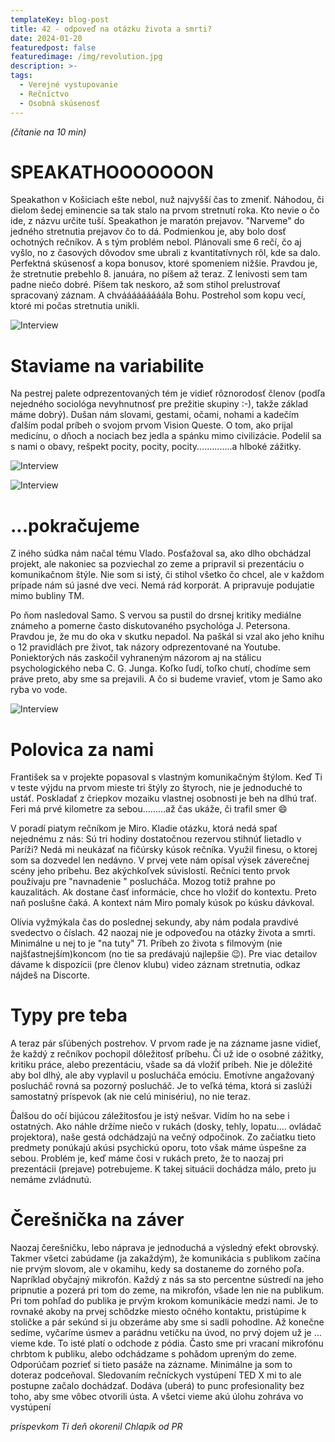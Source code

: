 ```yaml
---
templateKey: blog-post
title: 42 - odpoveď na otázku života a smrti?
date: 2024-01-20
featuredpost: false
featuredimage: /img/revolution.jpg
description: >-
tags:
  - Verejné vystupovanie
  - Rečníctvo
  - Osobná skúsenosť
---
```


*(čítanie na 10 min)*

# SPEAKATHOOOOOOON

Speakathon v Košiciach ešte nebol, nuž najvyšší čas to zmeniť. Náhodou, či dielom šedej eminencie sa tak stalo na prvom stretnutí roka.
Kto nevie o čo ide, z názvu určite tuší. Speakathon je maratón prejavov. "Narveme" do jedného stretnutia prejavov čo to dá. Podmienkou
je, aby bolo dosť ochotných rečníkov. A s tým problém nebol. Plánovali sme 6 rečí, čo aj vyšlo, no z časových dôvodov sme ubrali z
kvantitatívnych rôl, kde sa dalo. Perfektná skúsenosť a kopa bonusov, ktoré spomeniem nižšie. Pravdou je, že stretnutie prebehlo 8. januára,
no píšem až teraz. Z lenivosti sem tam padne niečo dobré. Píšem tak neskoro, až som stihol prelustrovať spracovaný záznam. A chvááááááááála
Bohu. Postrehol som kopu vecí, ktoré mi počas stretnutia unikli.

![Interview](/img/IMG_2023-11-22-Feri.jpg)

# Staviame na variabilite

Na pestrej palete odprezentovaných tém je vidieť rôznorodosť členov (podľa nejedného sociológa nevyhnutnosť pre prežitie skupiny :-), takže
základ máme dobrý). Dušan nám slovami, gestami, očami, nohami a kadečím ďalším podal príbeh o svojom prvom Vision Queste. O tom, ako prijal
medicínu, o dňoch a nociach bez jedla a spánku mimo civilizácie. Podelil sa s nami o obavy, rešpekt pocity, pocity, pocity..............a
hlboké zážitky.

![Interview](/img/IMG_2023-11-22-Dusan.jpg)


![Interview](/img/IMG_2023-11-22-Trung.jpg)

# ...pokračujeme

 Z iného súdka nám načal tému Vlado. Posťažoval sa, ako dlho obchádzal projekt, ale nakoniec sa pozviechal zo zeme a pripravil si prezentáciu o
komunikačnom štýle. Nie som si istý, či stihol všetko čo chcel, ale v každom prípade nám sú jasné dve veci. Nemá rád korporát. A pripravuje
podujatie mimo bubliny TM.

Po ňom nasledoval Samo. S vervou sa pustil do drsnej kritiky mediálne známeho a pomerne často diskutovaného psychológa J. Petersona. Pravdou je,
že mu do oka v skutku nepadol. Na paškál si vzal ako jeho knihu o 12 pravidlách pre život, tak názory odprezentované na Youtube. Poniektorých nás
zaskočil vyhraneným názorom aj na stálicu psychologického neba C. G. Junga. Koľko ľudí, toľko chutí, chodíme sem práve preto, aby sme sa prejavili.
A čo si budeme vravieť, vtom je Samo ako ryba vo vode.

![Interview](/img/IMG_2023-11-22-David.png)



# Polovica za nami

 František sa v projekte popasoval s vlastným komunikačným štýlom. Keď Ti v teste výjdu na prvom mieste tri štýly zo štyroch, nie je jednoduché to
ustáť. Poskladať z čriepkov mozaiku vlastnej osobnosti je beh na dlhú trať. Feri má prvé kilometre za sebou.........až čas ukáže, či trafil smer 😄

V poradí piatym rečníkom je Miro. Kladie otázku, ktorá nedá spať nejednému z nás: Sú tri hodiny dostatočnou rezervou stihnúť lietadlo v Paríži? Nedá
mi neukázať na fičúrsky kúsok rečníka. Využil finesu, o ktorej som sa dozvedel len nedávno. V prvej vete nám opísal výsek záverečnej scény jeho
príbehu. Bez akýchkoľvek súvislostí. Rečníci tento prvok používaju pre "navnadenie " poslucháča. Mozog totiž prahne po kauzalitách. Ak
dostane časť informácie, chce ho vložiť do kontextu. Preto naň poslušne čaká. A kontext nám Miro pomaly kúsok po kúsku dávkoval.

Olívia vyžmýkala čas do poslednej sekundy, aby nám podala pravdivé svedectvo o číslach. 42 naozaj nie je odpoveďou na otázky života a smrti. Minimálne
u nej to je "na tuty" 71. Príbeh zo života s filmovým (nie najšťastnejším)koncom (no tie sa predávajú najlepšie 😉). Pre viac detailov dávame k
dispozícii (pre členov klubu) video záznam stretnutia, odkaz nájdeš na Discorte.


# Typy pre teba

A teraz pár sľúbených postrehov. V prvom rade je na zázname jasne vidieť, že každý z rečníkov pochopil dôležitosť príbehu. Či už ide o osobné zážitky,
kritiku práce, alebo prezentáciu, všade sa dá vložiť príbeh. Nie je dôležité aby bol dlhý, ale aby vyplavil u poslucháča emóciu. Emotívne angažovaný
poslucháč rovná sa pozorný poslucháč. Je to veľká téma, ktorá si zaslúži samostatný príspevok (ak nie celú minisériu), no nie teraz.

Ďalšou do očí bijúcou záležitosťou je istý nešvar. Vidím ho na sebe i ostatných. Ako náhle držíme niečo v rukách (dosky, tehly, lopatu.... ovládač
projektora), naše gestá odchádzajú na večný odpočinok. Zo začiatku tieto predmety ponúkajú akúsi psychickú oporu, toto však máme úspešne za sebou.
Problém je, keď máme čosi v rukách preto, že to naozaj pri prezentácii (prejave) potrebujeme. K takej situácii dochádza málo, preto ju nemáme zvládnutú.

# Čerešnička na záver

Naozaj čerešničku, lebo náprava je jednoduchá a výsledný efekt obrovský. Takmer všetci zabúdame (ja zakaždým), že komunikácia s publikom začína nie
prvým slovom, ale v okamihu, kedy sa dostaneme do zorného poľa. Napríklad obyčajný mikrofón. Každý z nás sa sto percentne sústredí na jeho pripnutie
a pozerá pri tom do zeme, na mikrofón, všade len nie na publikum. Pri tom pohľad do publika je prvým krokom komunikácie medzi nami. Je to rovnaké akoby
na prvej schôdzke miesto očného kontaktu, pristúpime k stoličke a pár sekúnd si ju obzeráme aby sme si sadli pohodlne. Až konečne sedíme, vyčaríme úsmev
a parádnu vetičku na úvod, no prvý dojem už je ... vieme kde. To isté platí o odchode z pódia. Často sme pri vracaní mikrofónu chrbtom k publiku, alebo
odchádzame s pohǎdom upreným do zeme. Odporúčam pozrieť si tieto pasáže na zázname. Minimálne ja som to doteraz podceňoval. Sledovaním rečníckych
vystúpení TED X mi to ale postupne začalo dochádzať. Dodáva (uberá) to punc profesionality bez toho, aby sme vôbec otvorili ústa. A všetci vieme akú
úlohu zohráva vo vystúpení

*príspevkom Ti deň okorenil Chlapík od PR*

